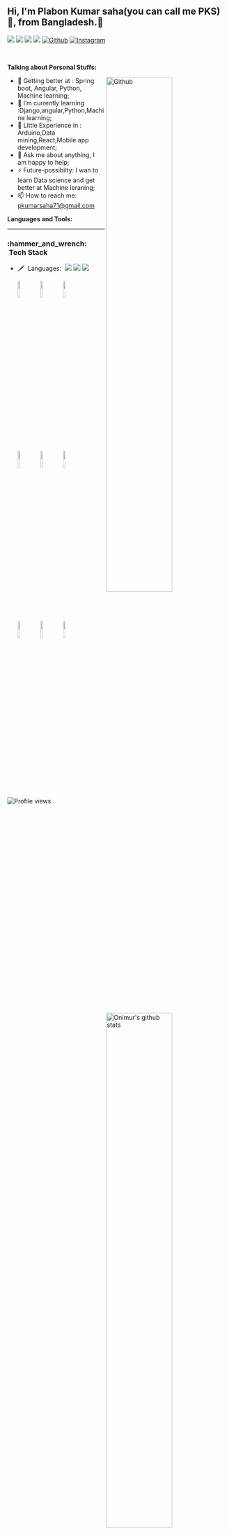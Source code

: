<!-- Your title -->
## Hi, I'm Plabon Kumar saha(you can call me PKS) 👋,  from Bangladesh.🚀

<!-- Your badges
You can use the website to generate badges: https://shields.io/
-->
[![](https://img.shields.io/badge/-PlabonKumarSaha-0A1A2F?style=flat&logo=linkedin)](https://www.linkedin.com/in/plabon-kumar-saha-57726b172/)
[![](https://img.shields.io/badge/-PlabonKumarSaha-0A1A2F?style=flat&logo=Stack%20Overflow)](https://stackoverflow.com/users/14163532/pks)
[![](https://img.shields.io/badge/-PlabonKumarSaha-0A1A2F?style=flat&logo=Google%20Scholar)](https://scholar.google.com/citations?user=AjQin0cAAAAJ&hl=en&oi=sra)
[![](https://img.shields.io/badge/-PKS-0A1A2F?style=flat&logo=discord)](https://discord.com/channels/904957631951687700/904957631951687702)
[![Github](https://img.shields.io/badge/-Github-000?style=flat&logo=Github&logoColor=white)](https://github.com/PlabonKumarsaha)
[![Instagram](https://img.shields.io/badge/-Instagram-c13584?style=flat&labelColor=c13584&logo=instagram&logoColor=white)](https://www.instagram.com/plabonk.saha/?hl=en)



&nbsp;
<!-- Talking about you -->
**Talking about Personal Stuffs:**

<!-- Any image aligned to the right. Beware the width -->
<img width="55%" align="right" alt="Github" src="https://raw.githubusercontent.com/onimur/.github/master/.resources/git-header.svg" />

- 🌱 Getting better at : Spring boot, Angular, Python, Machine learning;
- 🌱 I’m currently learning :Django,angular,Python,Machine learning;
- 🤔 Little Experience in : Arduino,Data mining,React,Mobile app development;
- 💬 Ask me about anything, I am happy to help;
- ⚡️ Future-possibilty: I wan to learn Data science and get better at Machine leraning;
- 📫 How to reach me: pkumarsaha71@gmail.com

**Languages and Tools:** 

<!-- Your github readme stats
You can use this api: https://github.com/anuraghazra/github-readme-stats
-->
<p>
  <a href="https://github.com/onimur/handle-path-oz">
    <img width="55%" align="right" alt="Onimur's github stats" src="https://github-readme-stats.vercel.app/api?username=PlabonKumarsaha&show_icons=true&hide_border=true" />
  </a>
  
  <!-- Your languages and tools. Be careful with the alignment. 
  You can use this sites to get logos: https://www.vectorlogo.zone or https://simpleicons.org/
  -->
  
  ---
<h3> :hammer_and_wrench: &nbsp;Tech Stack</h3>

- :dagger: &nbsp;Languages:&nbsp;
  ![](https://img.shields.io/badge/-Java-0A1A2F?style=flat&logo=Java)
  ![](https://img.shields.io/badge/-JavaScript-0A1A2F?style=flat&logo=javascript)
  ![](https://img.shields.io/badge/-Python-0A1A2F?style=flat&logo=python)
  
  <code><img width="10%" src="https://www.vectorlogo.zone/logos/springio/springio-ar21.svg"></code>
  <code><img width="10%" src="https://www.vectorlogo.zone/logos/android/android-ar21.svg"></code>
  <code><img width="10%" src="https://www.vectorlogo.zone/logos/angular/angular-ar21.svg"></code> 
  <br>
  <code><img width="10%" src="https://www.vectorlogo.zone/logos/git-scm/git-scm-ar21.svg"></code>
  <code><img width="10%" src="https://www.vectorlogo.zone/logos/opencv/opencv-ar21.svg"></code>
  <code><img width="10%" src="https://www.vectorlogo.zone/logos/java/java-ar21.svg"></code>
  <br/>
  <code><img width="10%" src="https://www.vectorlogo.zone/logos/mysql/mysql-ar21.svg"></code>
  <code><img width="10%" src="https://www.vectorlogo.zone/logos/oracle/oracle-ar21.svg"></code>
  <code><img width="10%" src="https://www.vectorlogo.zone/logos/djangoproject/djangoproject-ar21.svg"></code>
  
</p>


![Profile views](https://gpvc.arturio.dev/PlabonKumarsaha)

